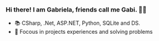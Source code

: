### Hi there! I am Gabriela, friends call me Gabi. 🙋‍♀️


- 📚 CSharp, .Net, ASP.NET, Python, SQLite and DS.
- 🎯 Focous in projects experiences and solving problems



